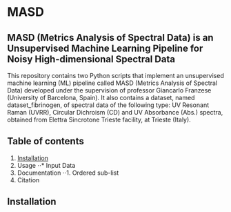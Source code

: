 # MASD

## MASD (Metrics Analysis of Spectral Data) is an Unsupervised Machine Learning Pipeline for Noisy High-dimensional Spectral Data
This repository contains two Python scripts that implement an unsupervised machine learning (ML) pipeline called MASD (Metrics Analysis of Spectral Data) developed under the supervision of professor Giancarlo Franzese (University of Barcelona, Spain). It also contains a dataset, named dataset_fibrinogen, of spectral data of the following type: UV Resonant Raman (UVRR), Circular Dichroism (CD) and UV Absorbance (Abs.) spectra, obtained from  Elettra Sincrotone Trieste facility, at Trieste (Italy).




## Table of contents

1. [Installation](#Installation)
2. Usage
⋅⋅* Input Data
1. Documentation 
⋅⋅1. Ordered sub-list
4. Citation

## Installation
